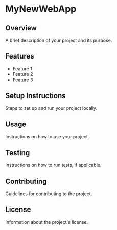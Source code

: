 # MyNewWebApp

## Overview
A brief description of your project and its purpose.

## Features
- Feature 1
- Feature 2
- Feature 3

## Setup Instructions
Steps to set up and run your project locally.

## Usage
Instructions on how to use your project.

## Testing
Instructions on how to run tests, if applicable.

## Contributing
Guidelines for contributing to the project.

## License
Information about the project's license.
